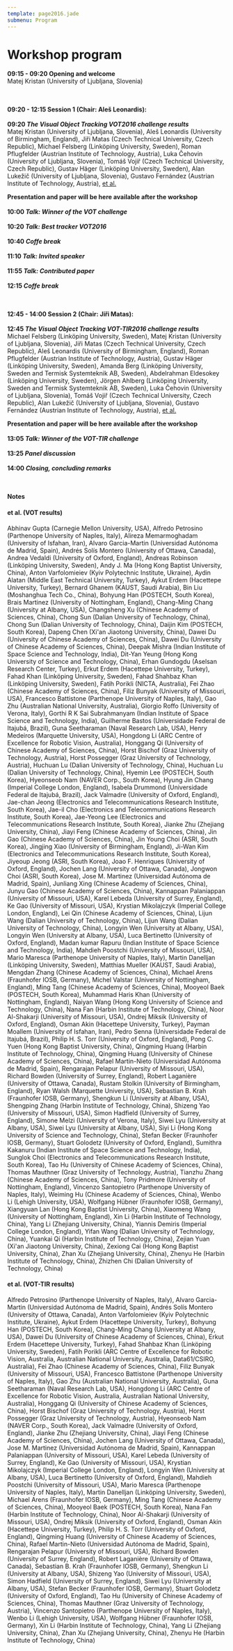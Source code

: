```yaml
---
template: page2016.jade
submenu: Program
---
```


# Workshop program


**09:15 - 09:20 Opening and welcome**<br>
Matej Kristan (University of Ljubljana, Slovenia)
<br><br><br>

**09:20 - 12:15 Session 1 (Chair: Ale&#353; Leonardis):**<br>
<br>
**09:20 <i>The Visual Object Tracking VOT2016 challenge results</i>**
<br>
Matej Kristan (University of Ljubljana, Slovenia),
Ale&#353; Leonardis (University of Birmingham, England),
Ji&#345;i Matas (Czech Technical University, Czech Republic),
Michael Felsberg (Link&#246;ping University, Sweden),
Roman Pflugfelder (Austrian Institute of Technology, Austria),
Luka &#268;ehovin (University of Ljubljana, Slovenia),
Tom&#225;&#353; Voji&#345; (Czech Technical University, Czech Republic),
Gustav H&auml;ger (Link&#246;ping University, Sweden),
Alan Luke&#382;i&#269; (University of Ljubljana, Slovenia),
Gustavo Fern&#225;ndez (Austrian Institute of Technology, Austria),
<a href="#reference_00">et al.</a>
<br>

<b>Presentation and paper will be here available after the workshop</b><br>
<br>
**10:00 <i>Talk: Winner of the VOT challenge</i>**
<br><br>
**10:20 <i>Talk: Best tracker VOT2016</i>**
<br><br>
**10:40 <i>Coffe break</i>**
<br><br>
**11:10 <i>Talk: Invited speaker</i>**
<br><br>
**11:55 <i>Talk: Contributed paper</i>**
<br><br>
**12:15 <i>Coffe break</i>**
<br><br><br>

**12:45 - 14:00 Session 2 (Chair: Ji&#345;i Matas):**<br>
<br>
**12:45 <i>The Visual Object Tracking VOT-TIR2016 challenge results</i>**
<br>
Michael Felsberg (Link&#246;ping University, Sweden),
Matej Kristan (University of Ljubljana, Slovenia),
Ji&#345;i Matas (Czech Technical University, Czech Republic),
Ale&#353; Leonardis (University of Birmingham, England),
Roman Pflugfelder (Austrian Institute of Technology, Austria),
Gustav H&auml;ger (Link&#246;ping University, Sweden),
Amanda Berg (Link&#246;ping University, Sweden and Termisk Systemteknik AB, Sweden),
Abdelrahman Eldesokey (Link&#246;ping University, Sweden),
J&#246;rgen Ahlberg (Link&#246;ping University, Sweden and Termisk Systemteknik AB, Sweden),
Luka &#268;ehovin (University of Ljubljana, Slovenia),
Tom&#225;&#353; Voji&#345; (Czech Technical University, Czech Republic),
Alan Luke&#382;i&#269; (University of Ljubljana, Slovenia),
Gustavo Fern&#225;ndez (Austrian Institute of Technology, Austria),
<a href="#reference_01">et al.</a>
<br>

<b>Presentation and paper will be here available after the workshop</b><br>
<br>
**13:05 <i>Talk: Winner of the VOT-TIR challenge</i>**
<br><br>
**13:25 <i>Panel discussion</i>**
<br><br>
**14:00 <i>Closing, concluding remarks</i>**
<br><br><br>

**Notes**

<h4><a name="reference_00">et al.</a> (VOT results)</h4>

Abhinav Gupta (Carnegie Mellon University, USA),
Alfredo Petrosino (Parthenope University of Naples, Italy),
Alireza Memarmoghadam (University of Isfahan, Iran),
Alvaro Garcia-Martin (Universidad Aut&#243;noma de Madrid, Spain),
Andr&#233;s Sol&#237;s Montero (University of Ottawa, Canada),
Andrea Vedaldi (University of Oxford, England),
Andreas Robinson (Link&#246;ping University, Sweden),
Andy J. Ma (Hong Kong Baptist University, China),
Anton Varfolomieiev (Kyiv Polytechnic Institute, Ukraine),
Aydin Alatan (Middle East Technical University, Turkey),
Aykut Erdem (Hacettepe University, Turkey),
Bernard Ghanem (KAUST, Saudi Arabia),
Bin Liu (Moshanghua Tech Co., China),
Bohyung Han (POSTECH, South Korea),
Brais Martinez (University of Nottingham, England),
Chang-Ming Chang (University at Albany, USA),
Changsheng Xu (Chinese Academy of Sciences, China),
Chong Sun (Dalian University of Technology, China),
Chong Sun (Dalian University of Technology, China),
Daijin Kim (POSTECH, South Korea),
Dapeng Chen (Xi&#39;an Jiaotong University, China),
Dawei Du (University of Chinese Academy of Sciences, China),
Dawei Du (University of Chinese Academy of Sciences, China),
Deepak Mishra (Indian Institute of Space Science and Technology, India),
Dit-Yan Yeung (Hong Kong University of Science and Technology, China),
Erhan Gundogdu (Aselsan Research Center, Turkey),
Erkut Erdem (Hacettepe University, Turkey),
Fahad Khan (Link&#246;ping University, Sweden),
Fahad Shahbaz Khan (Link&#246;ping University, Sweden),
Fatih Porikli (NICTA, Australia),
Fei Zhao (Chinese Academy of Sciences, China),
Filiz Bunyak (University of Missouri, USA),
Francesco Battistone (Parthenope University of Naples, Italy),
Gao Zhu (Australian National University, Australia),
Giorgio Roffo (University of Verona, Italy),
Gorthi R K Sai Subrahmanyam (Indian Institute of Space Science and Technology, India),
Guilherme Bastos (Universidade Federal de Itajub&#225;, Brazil),
Guna Seetharaman (Naval Research Lab, USA),
Henry Medeiros (Marquette University, USA),
Hongdong Li (ARC Centre of Excellence for Robotic Vision, Australia),
Honggang Qi (University of Chinese Academy of Sciences, China),
Horst Bischof (Graz University of Technology, Austria),
Horst Possegger (Graz University of Technology, Austria),
Huchuan Lu (Dalian University of Technology, China),
Huchuan Lu (Dalian University of Technology, China),
Hyemin Lee (POSTECH, South Korea),
Hyeonseob Nam (NAVER Corp., South Korea),
Hyung Jin Chang (Imperial College London, England),
Isabela Drummond (Universidade Federal de Itajub&#225;, Brazil),
Jack Valmadre (University of Oxford, England),
Jae-chan Jeong (Electronics and Telecommunications Research Institute, South Korea),
Jae-il Cho (Electronics and Telecommunications Research Institute, South Korea),
Jae-Yeong Lee (Electronics and Telecommunications Research Institute, South Korea),
Jianke Zhu (Zhejiang University, China),
Jiayi Feng (Chinese Academy of Sciences, China),
Jin Gao (Chinese Academy of Sciences, China),
Jin Young Choi (ASRI, South Korea),
Jingjing Xiao (University of Birmingham, England),
Ji-Wan Kim (Electronics and Telecommunications Research Institute, South Korea),
Jiyeoup Jeong (ASRI, South Korea),
Joao F. Henriques (University of Oxford, England),
Jochen Lang (University of Ottawa, Canada),
Jongwon Choi (ASRI, South Korea),
Jose M. Martinez (Universidad Aut&#243;noma de Madrid, Spain),
Junliang Xing (Chinese Academy of Sciences, China),
Junyu Gao (Chinese Academy of Sciences, China),
Kannappan Palaniappan (University of Missouri, USA),
Karel Lebeda (University of Surrey, England),
Ke Gao (University of Missouri, USA),
Krystian Mikolajczyk (Imperial College London, England),
Lei Qin (Chinese Academy of Sciences, China),
Lijun Wang (Dalian University of Technology, China),
Lijun Wang (Dalian University of Technology, China),
Longyin Wen (University at Albany, USA),
Longyin Wen (University at Albany, USA),
Luca Bertinetto (University of Oxford, England),
Madan kumar Rapuru (Indian Institute of Space Science and Technology, India),
Mahdieh Poostchi (University of Missouri, USA),
Mario Maresca (Parthenope University of Naples, Italy),
Martin Danelljan (Link&#246;ping University, Sweden),
Matthias Mueller (KAUST, Saudi Arabia),
Mengdan Zhang (Chinese Academy of Sciences, China),
Michael Arens (Fraunhofer IOSB, Germany),
Michel Valstar (University of Nottingham, England),
Ming Tang (Chinese Academy of Sciences, China),
Mooyeol Baek (POSTECH, South Korea),
Muhammad Haris Khan (University of Nottingham, England),
Naiyan Wang (Hong Kong University of Science and Technology, China),
Nana Fan (Harbin Institute of Technology, China),
Noor Al-Shakarji (University of Missouri, USA),
Ondrej Miksik (University of Oxford, England),
Osman Akin (Hacettepe University, Turkey),
Payman Moallem (University of Isfahan, Iran),
Pedro Senna (Universidade Federal de Itajub&#225;, Brazil),
Philip H. S. Torr (University of Oxford, England),
Pong C. Yuen (Hong Kong Baptist University, China),
Qingming Huang (Harbin Institute of Technology, China),
Qingming Huang (University of Chinese Academy of Sciences, China),
Rafael Martin-Nieto (Universidad Aut&#243;noma de Madrid, Spain),
Rengarajan Pelapur (University of Missouri, USA),
Richard Bowden (University of Surrey, England),
Robert Lagani&#232;re (University of Ottawa, Canada),
Rustam Stolkin (University of Birmingham, England),
Ryan Walsh (Marquette University, USA),
Sebastian B. Krah (Fraunhofer IOSB, Germany),
Shengkun Li (University at Albany, USA),
Shengping Zhang (Harbin Institute of Technology, China),
Shizeng Yao (University of Missouri, USA),
Simon Hadfield (University of Surrey, England),
Simone Melzi (University of Verona, Italy),
Siwei Lyu (University at Albany, USA),
Siwei Lyu (University at Albany, USA),
Siyi Li (Hong Kong University of Science and Technology, China),
Stefan Becker (Fraunhofer IOSB, Germany),
Stuart Golodetz (University of Oxford, England),
Sumithra Kakanuru (Indian Institute of Space Science and Technology, India),
Sunglok Choi (Electronics and Telecommunications Research Institute, South Korea),
Tao Hu (University of Chinese Academy of Sciences, China),
Thomas Mauthner (Graz University of Technology, Austria),
Tianzhu Zhang (Chinese Academy of Sciences, China),
Tony Pridmore (University of Nottingham, England),
Vincenzo Santopietro (Parthenope University of Naples, Italy),
Weiming Hu (Chinese Academy of Sciences, China),
Wenbo Li (Lehigh University, USA),
Wolfgang H&#252;bner (Fraunhofer IOSB, Germany),
Xiangyuan Lan (Hong Kong Baptist University, China),
Xiaomeng Wang (University of Nottingham, England),
Xin Li (Harbin Institute of Technology, China),
Yang Li (Zhejiang University, China),
Yiannis Demiris (Imperial College London, England),
Yifan Wang (Dalian University of Technology, China),
Yuankai Qi (Harbin Institute of Technology, China),
Zejian Yuan (Xi&#39;an Jiaotong University, China),
Zexiong Cai (Hong Kong Baptist University, China),
Zhan Xu (Zhejiang University, China),
Zhenyu He (Harbin Institute of Technology, China),
Zhizhen Chi (Dalian University of Technology, China)


<h4><a name="reference_01">et al.</a> (VOT-TIR results)</h4>

Alfredo Petrosino (Parthenope University of Naples, Italy),
Alvaro Garcia-Martin  (Universidad Aut&#243;noma de Madrid, Spain),
Andr&#233;s Sol&#237;s Montero (University of Ottawa, Canada),
Anton Varfolomieiev (Kyiv Polytechnic Institute, Ukraine),
Aykut Erdem (Hacettepe University, Turkey),
Bohyung Han (POSTECH, South Korea),
Chang-Ming Chang (University at Albany, USA),
Dawei Du (University of Chinese Academy of Sciences, China),
Erkut Erdem (Hacettepe University, Turkey),
Fahad Shahbaz Khan (Link&#246;ping University, Sweden),
Fatih Porikli (ARC Centre of Excellence for Robotic Vision, Australia, Australian National University, Australia, Data61/CSIRO, Australia),
Fei Zhao (Chinese Academy of Sciences, China),
Filiz Bunyak (University of Missouri, USA),
Francesco Battistone (Parthenope University of Naples, Italy),
Gao Zhu (Australian National University, Australia),
Guna Seetharaman (Naval Research Lab, USA),
Hongdong Li (ARC Centre of Excellence for Robotic Vision, Australia, Australian National University, Australia),
Honggang Qi (University of Chinese Academy of Sciences, China),
Horst Bischof (Graz University of Technology, Austria),
Horst Possegger (Graz University of Technology, Austria),
Hyeonseob Nam (NAVER Corp., South Korea),
Jack Valmadre (University of Oxford, England),
Jianke Zhu (Zhejiang University, China),
Jiayi Feng (Chinese Academy of Sciences, China),
Jochen Lang (University of Ottawa, Canada),
Jose M. Martinez (Universidad Aut&#243;noma de Madrid, Spain),
Kannappan Palaniappan (University of Missouri, USA),
Karel Lebeda (University of Surrey, England),
Ke Gao (University of Missouri, USA),
Krystian Mikolajczyk (Imperial College London, England),
Longyin Wen (University at Albany, USA),
Luca Bertinetto (University of Oxford, England),
Mahdieh Poostchi (University of Missouri, USA),
Mario Maresca (Parthenope University of Naples, Italy),
Martin Danelljan (Link&#246;ping University, Sweden),
Michael Arens (Fraunhofer IOSB, Germany),
Ming Tang (Chinese Academy of Sciences, China),
Mooyeol Baek (POSTECH, South Korea),
Nana Fan (Harbin Institute of Technology, China),
Noor Al-Shakarji (University of Missouri, USA),
Ondrej Miksik (University of Oxford, England),
Osman Akin (Hacettepe University, Turkey),
Philip H. S. Torr (University of Oxford, England),
Qingming Huang (University of Chinese Academy of Sciences, China),
Rafael Martin-Nieto (Universidad Aut&#243;noma de Madrid, Spain),
Rengarajan Pelapur (University of Missouri, USA),
Richard Bowden (University of Surrey, England),
Robert Lagani&#232;re (University of Ottawa, Canada),
Sebastian B. Krah (Fraunhofer IOSB, Germany),
Shengkun Li (University at Albany, USA),
Shizeng Yao (University of Missouri, USA),
Simon Hadfield (University of Surrey, England),
Siwei Lyu (University at Albany, USA),
Stefan Becker (Fraunhofer IOSB, Germany),
Stuart Golodetz (University of Oxford, England),
Tao Hu (University of Chinese Academy of Sciences, China),
Thomas Mauthner (Graz University of Technology, Austria),
Vincenzo Santopietro (Parthenope University of Naples, Italy),
Wenbo Li (Lehigh University, USA),
Wolfgang H&#252;bner (Fraunhofer IOSB, Germany),
Xin Li (Harbin Institute of Technology, China),
Yang Li (Zhejiang University, China),
Zhan Xu (Zhejiang University, China),
Zhenyu He (Harbin Institute of Technology, China)
